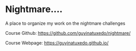 # Nightmare....

A place to organize my work on the nightmare challenges



Course Github: https://github.com/guyinatuxedo/nightmare/

Course Webpage: https://guyinatuxedo.github.io/
